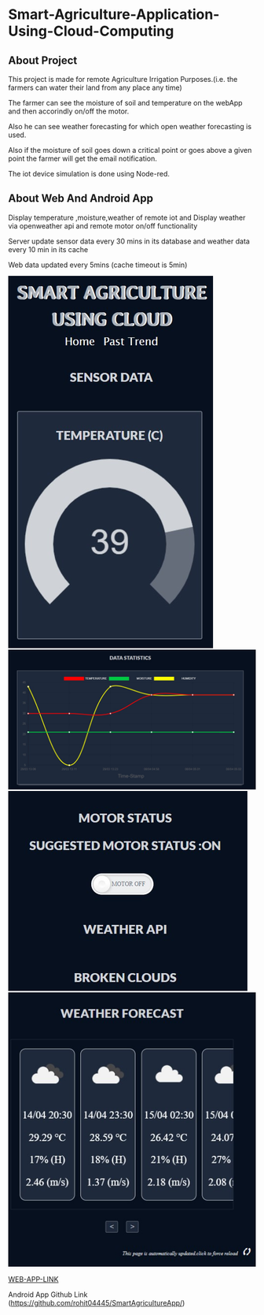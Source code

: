 # Smart-Agriculture-Application-Using-Cloud-Computing
## About Project
This project is made for remote Agriculture Irrigation Purposes.(i.e. the farmers can water their land from any place any time)

The farmer can see the moisture of soil and temperature on the webApp and then accorindly on/off the motor.

Also he can see weather forecasting for which open weather forecasting is used.

Also if the moisture of soil goes down a critical point or goes above a given point the farmer will get the email notification.

The iot device simulation is done using Node-red.

## About Web And Android App 
Display temperature ,moisture,weather of remote iot and Display weather via openweather api and remote motor on/off functionality

Server update sensor data every 30 mins in its database  and weather data every 10 min in its cache

Web data updated every 5mins (cache timeout is 5min)

![ScreenShot](extra/img.jpg)
![ScreenShot](extra/img2.jpg)
![ScreenShot](extra/img3.jpg)
![ScreenShot](extra/img4.jpg)

[WEB-APP-LINK](https://project-iotdata.herokuapp.com/)

Android App Github Link (https://github.com/rohit04445/SmartAgricultureApp/)
